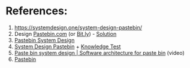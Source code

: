
# References:

1. https://systemdesign.one/system-design-pastebin/
2. Design [Pastebin.com](http://pastebin.com/) (or [Bit.ly](http://bit.ly/)) - [Solution](https://github.com/donnemartin/system-design-primer/blob/master/solutions/system_design/pastebin/README.md)
2. [Pastebin System Design](https://nikhilgupta1.medium.com/pastebin-system-design-1370f631750d)
3. [System Design Pastebin](https://experiencestack.co/system-design-pastebin-370cb685e56c) + [Knowledge Test](https://medium.com/nerd-for-tech/knowledge-test-system-design-pastebin-efa62af3dfef)
4. [Paste bin system design | Software architecture for paste bin](https://www.youtube.com/watch?v=josjRSBqEBI&list=PLkQkbY7JNJuBoTemzQfjym0sqbOHt5fnV&index=30) (video)
5. [Pastebin](https://systemdesign.one/system-design-pastebin/)